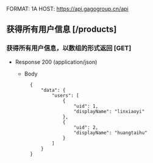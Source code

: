 FORMAT: 1A
HOST: https://api.gagogroup.cn/api

## 获得所有用户信息 [/products]

### 获得所有用户信息，以数组的形式返回 [GET]

+ Response 200 (application/json)

    + Body

            {
                "data": {
                    "users": [
                        {
                            "uid": 1,
                            "displayName": "linxiaoyi"
                        },
                        {
                            "uid": 2,
                            "displayName": "huangtaihu"
                        }
                    ]
                }
            }


